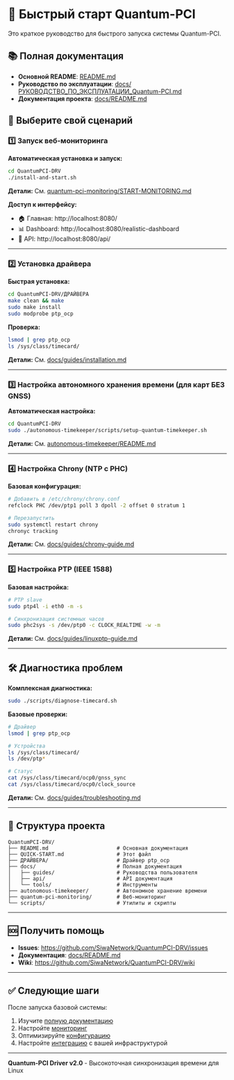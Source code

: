 # 🚀 Быстрый старт Quantum-PCI

Это краткое руководство для быстрого запуска системы Quantum-PCI.

## 📚 Полная документация

- **Основной README**: [README.md](README.md)
- **Руководство по эксплуатации**: [docs/РУКОВОДСТВО_ПО_ЭКСПЛУАТАЦИИ_Quantum-PCI.md](docs/РУКОВОДСТВО_ПО_ЭКСПЛУАТАЦИИ_Quantum-PCI.md)
- **Документация проекта**: [docs/README.md](docs/README.md)

## 🎯 Выберите свой сценарий

### 1️⃣ Запуск веб-мониторинга

**Автоматическая установка и запуск:**
```bash
cd QuantumPCI-DRV
./install-and-start.sh
```

**Детали:** См. [quantum-pci-monitoring/START-MONITORING.md](quantum-pci-monitoring/START-MONITORING.md)

**Доступ к интерфейсу:**
- 🏠 Главная: http://localhost:8080/
- 📊 Dashboard: http://localhost:8080/realistic-dashboard
- 🔧 API: http://localhost:8080/api/

---

### 2️⃣ Установка драйвера

**Быстрая установка:**
```bash
cd QuantumPCI-DRV/ДРАЙВЕРА
make clean && make
sudo make install
sudo modprobe ptp_ocp
```

**Проверка:**
```bash
lsmod | grep ptp_ocp
ls /sys/class/timecard/
```

**Детали:** См. [docs/guides/installation.md](docs/guides/installation.md)

---

### 3️⃣ Настройка автономного хранения времени (для карт БЕЗ GNSS)

**Автоматическая настройка:**
```bash
cd QuantumPCI-DRV
sudo ./autonomous-timekeeper/scripts/setup-quantum-timekeeper.sh
```

**Детали:** См. [autonomous-timekeeper/README.md](autonomous-timekeeper/README.md)

---

### 4️⃣ Настройка Chrony (NTP с PHC)

**Базовая конфигурация:**
```bash
# Добавить в /etc/chrony/chrony.conf
refclock PHC /dev/ptp1 poll 3 dpoll -2 offset 0 stratum 1

# Перезапустить
sudo systemctl restart chrony
chronyc tracking
```

**Детали:** См. [docs/guides/chrony-guide.md](docs/guides/chrony-guide.md)

---

### 5️⃣ Настройка PTP (IEEE 1588)

**Базовая настройка:**
```bash
# PTP slave
sudo ptp4l -i eth0 -m -s

# Синхронизация системных часов
sudo phc2sys -s /dev/ptp0 -c CLOCK_REALTIME -w -m
```

**Детали:** См. [docs/guides/linuxptp-guide.md](docs/guides/linuxptp-guide.md)

---

## 🛠️ Диагностика проблем

**Комплексная диагностика:**
```bash
sudo ./scripts/diagnose-timecard.sh
```

**Базовые проверки:**
```bash
# Драйвер
lsmod | grep ptp_ocp

# Устройства
ls /sys/class/timecard/
ls /dev/ptp*

# Статус
cat /sys/class/timecard/ocp0/gnss_sync
cat /sys/class/timecard/ocp0/clock_source
```

**Детали:** См. [docs/guides/troubleshooting.md](docs/guides/troubleshooting.md)

---

## 📁 Структура проекта

```
QuantumPCI-DRV/
├── README.md                      # Основная документация
├── QUICK-START.md                 # Этот файл
├── ДРАЙВЕРА/                      # Драйвер ptp_ocp
├── docs/                          # Полная документация
│   ├── guides/                    # Руководства пользователя
│   ├── api/                       # API документация
│   └── tools/                     # Инструменты
├── autonomous-timekeeper/         # Автономное хранение времени
├── quantum-pci-monitoring/        # Веб-мониторинг
└── scripts/                       # Утилиты и скрипты
```

---

## 🆘 Получить помощь

- **Issues**: https://github.com/SiwaNetwork/QuantumPCI-DRV/issues
- **Документация**: [docs/README.md](docs/README.md)
- **Wiki**: https://github.com/SiwaNetwork/QuantumPCI-DRV/wiki

---

## ✅ Следующие шаги

После запуска базовой системы:

1. Изучите [полную документацию](docs/README.md)
2. Настройте [мониторинг](docs/tools/monitoring-guide.md)
3. Оптимизируйте [конфигурацию](docs/guides/configuration.md)
4. Настройте [интеграцию](docs/guides/integration.md) с вашей инфраструктурой

---

**Quantum-PCI Driver v2.0** - Высокоточная синхронизация времени для Linux

